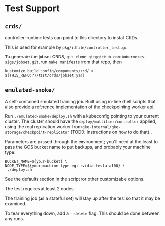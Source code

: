 # Test Support

## `crds/`

controller-runtime tests can point to this directory to install CRDs.

This is used for example by `pkg/idfile/controller_test.go`.

To generate the jobset CRDS, `git clone
git@github.com:kubernetes-sigs/jobset.git`, run `make manifests` from that repo,
then

```
kustomize build config/components/crd/ > $(THIS_REPO:?)/test/crds/jobset.yaml
```

## `emulated-smoke/`

A self-contained emulated training job. Built using in-line shell scripts that
also provide a reference implementation of the checkpointing worker api.

Run `./emulated-smoke/deploy.sh` with a kubeconfig pointing to your current
cluster. The cluster should have the `deploy/multitier/controller` applied,
using the real replication worker from
`gke-internal/gke-storage/checkpoint-replicator` (TODO: instructions on how to
do that)..

Parameters are passed through the environment; you'll need at the least to pass
the GCS bucket name to put backups, and probably your machine type.

```
BUCKET_NAME=${your-bucket} \
NODE_TYPE=${your-machine-type-eg:-nvidia-tesla-a100} \
 ./deploy.sh
```

See the defaults section in the script for other customizable options.

The test requires at least 2 nodes.

The training job (as a stateful set) will stay up after the test so that it may
be examined.

To tear everything down, add a `--delete` flag. This should be done between any
runs.
